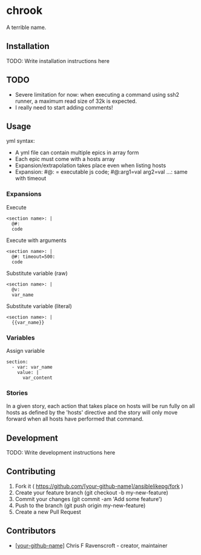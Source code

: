 # chrook

A terrible name.

## Installation


TODO: Write installation instructions here

## TODO

- Severe limitation for now: when executing a command using ssh2 runner,
  a maximum read size of 32k is expected.
- I really need to start adding comments!

## Usage

yml syntax:

* A yml file can contain multiple epics in array form
* Each epic must come with a hosts array
* Expansion/extrapolation takes place even when listing hosts
* Expansion: #@: = executable js code; #@:arg1=val arg2=val ...: same with timeout

### Expansions

Execute

    <section name>: |
      @#:
      code

Execute with arguments

    <section name>: |
      @#: timeout=500:
      code

Substitute variable (raw)

    <section name>: |
      @v:
      var_name

Substitute variable (literal)

    <section name>: |
      {{var_name}}

### Variables

Assign variable

    section:
      - var: var_name
        value: |
          var_content

### Stories

In a given story, each action that takes place on hosts will be run fully on all hosts as defined by the 'hosts' directive and the story will only move forward when all hosts have performed that command.

## Development

TODO: Write development instructions here

## Contributing

1. Fork it ( https://github.com/[your-github-name]/ansiblelikepg/fork )
2. Create your feature branch (git checkout -b my-new-feature)
3. Commit your changes (git commit -am 'Add some feature')
4. Push to the branch (git push origin my-new-feature)
5. Create a new Pull Request

## Contributors

- [[your-github-name]](https://github.com/[your-github-name]) Chris F Ravenscroft - creator, maintainer
